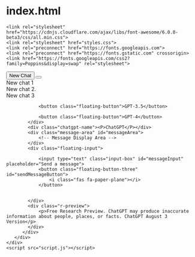 # index.html

<!DOCTYPE html>
<html lang="en">
<head>
    <meta charset="UTF-8">
    <meta name="viewport" content="width=device-width, initial-scale=1.0">
   
    <link rel="stylesheet" href="https://cdnjs.cloudflare.com/ajax/libs/font-awesome/6.0.0-beta3/css/all.min.css">
    <link rel="stylesheet" href="styles.css">
    <link rel="preconnect" href="https://fonts.googleapis.com">
    <link rel="preconnect" href="https://fonts.gstatic.com" crossorigin>
    <link href="https://fonts.googleapis.com/css2?family=Poppins&display=swap" rel="stylesheet">

    
</head>
<body>
    <div class="container">
        <div class="left-pane">
            <div class="buttons">
            <button class="left-pane-button" id="newChatButton">
                <i class="fas fa-plus"></i> 
                New Chat
            </button>
            <button class="left-pane-button hide-button">
                <i class="fa-solid fa-bars"></i>
            </button>
        </div>  
           <div class="chat-list" id="chatList">
                <!-- Dummy Chat Items -->
                <div class="chat-item">
                    <i class="fa-solid fa-message"></i>
                    New chat 1</div>
                <div class="chat-item"><i class="fa-solid fa-message"></i>
                    New chat 2.</div>
                <div class="chat-item"><i class="fa-solid fa-message"></i>
                    New chat 3</div>
            </div>
        </div>
        <div class="right-pane">
            <div class="top-buttons">
                
                <button class="floating-button">GPT-3.5</button>
                
                <button class="floating-button">GPT-4</button>
            </div>
            <div class="chatgpt-name"><P>ChatGPT</P></div>
            <div class="message-area" id="messageArea">
                <!-- Message Display Area -->
            </div>
            <div class="floating-input">
                
                <input type="text" class="input-box" id="messageInput" placeholder="Send a message">
                <button class="floating-button-three" id="sendMessageButton">
                    <i class="fas fa-paper-plane"></i>
                </button>
            
                
            </div>
            <div class="r-preview">
                <p>Free Research Preview. ChatGPT may produce inaccurate information about people, places, or facts. ChatGPT August 3 Version</p>
            </div>
          </div>
       </div>
    </div>
    <script src="script.js"></script>

    
</body>
</html>
